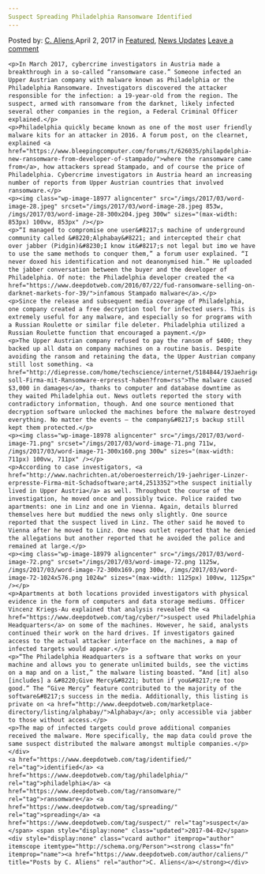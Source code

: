 ```yaml
---
Suspect Spreading Philadelphia Ransomware Identified
---
```

<article class="post-listing post-18976 post type-post status-publish format-standard has-post-thumbnail hentry  tag-identified tag-philadelphia tag-ransomware tag-spreading tag-suspect">
    <div class="post-inner">
        <span>Posted by: <a href="https://www.deepdotweb.com/author/caliens/" title="">C. Aliens </a></span>
    <span>April 2, 2017</span>
    <span>in <a href="https://www.deepdotweb.com/category/deepdot-news/" rel="category tag">Featured</a>, <a href="https://www.deepdotweb.com/category/news-updates/" rel="category tag">News Updates</a></span>
    <span><a href="https://www.deepdotweb.com/2017/04/02/suspect-spreading-philadelphia-ransomware-identified/#respond">Leave a comment</a></span>
    </p>
    <div class="clear"></div>
    
    <p>In March 2017, cybercrime investigators in Austria made a breakthrough in a so-called “ransomware case.” Someone infected an Upper Austrian company with malware known as Philadelphia or the Philadelphia Ransomware. Investigators discovered the attacker responsible for the infection: a 19-year-old from the region. The suspect, armed with ransomware from the darknet, likely infected several other companies in the region, a Federal Criminal Officer explained.</p>
    <p>Philadelphia quickly became known as one of the most user friendly malware kits for an attacker in 2016. A forum post, on the clearnet, explained <a href="https://www.bleepingcomputer.com/forums/t/626035/philapdelphia-new-ransomware-from-developer-of-stampado/">where the ransomware came from</a>, how attackers spread Stampado, and of course the price of Philadelphia. Cybercrime investigators in Austria heard an increasing number of reports from Upper Austrian countries that involved ransomware.</p>
    <p><img class="wp-image-18977 aligncenter" src="/imgs/2017/03/word-image-28.jpeg" srcset="/imgs/2017/03/word-image-28.jpeg 853w, /imgs/2017/03/word-image-28-300x204.jpeg 300w" sizes="(max-width: 853px) 100vw, 853px" /></p>
    <p>“I managed to compromise one user&#8217;s machine of underground community called &#8220;Alphabay&#8221; and intercepted their chat over jabber (Pidgin)&#8230;I know it&#8217;s not legal but imo we have to use the same methods to conquer them,” a forum user explained. “I never doxed his identification and not deanonymised him.” He uploaded the jabber conversation between the buyer and the developer of Philadelphia. Of note: the Philadelphia developer created the <a href="https://www.deepdotweb.com/2016/07/22/fud-ransomware-selling-on-darknet-markets-for-39/">infamous Stampado malware</a>.</p>
    <p>Since the release and subsequent media coverage of Philadelphia, one company created a free decryption tool for infected users. This is extremely useful for any malware, and especially so for programs with a Russian Roulette or similar file deleter. Philadelphia utilized a Russian Roulette function that encouraged a payment.</p>
    <p>The Upper Austrian company refused to pay the ransom of $400; they backed up all data on company machines on a routine basis. Despite avoiding the ransom and retaining the data, the Upper Austrian company still lost something. <a href="http://diepresse.com/home/techscience/internet/5184844/19Jaehriger-soll-Firma-mit-Ransomware-erpresst-haben?from=rss">The malware caused $3,000 in damages</a>, thanks to computer and database downtime as they waited Philadelphia out. News outlets reported the story with contradictory information, though. And one source mentioned that decryption software unlocked the machines before the malware destroyed everything. No matter the events – the company&#8217;s backup still kept them protected.</p>
    <p><img class="wp-image-18978 aligncenter" src="/imgs/2017/03/word-image-71.png" srcset="/imgs/2017/03/word-image-71.png 711w, /imgs/2017/03/word-image-71-300x160.png 300w" sizes="(max-width: 711px) 100vw, 711px" /></p>
    <p>According to case investigators, <a href="http://www.nachrichten.at/oberoesterreich/19-jaehriger-Linzer-erpresste-Firma-mit-Schadsoftware;art4,2513352">the suspect initially lived in Upper Austria</a> as well. Throughout the course of the investigation, he moved once and possibly twice. Police raided two apartments: one in Linz and one in Vienna. Again, details blurred themselves here but muddied the news only slightly. One source reported that the suspect lived in Linz. The other said he moved to Vienna after he moved to Linz. One news outlet reported that he denied the allegations but another reported that he avoided the police and remained at large.</p>
    <p><img class="wp-image-18979 aligncenter" src="/imgs/2017/03/word-image-72.png" srcset="/imgs/2017/03/word-image-72.png 1125w, /imgs/2017/03/word-image-72-300x169.png 300w, /imgs/2017/03/word-image-72-1024x576.png 1024w" sizes="(max-width: 1125px) 100vw, 1125px" /></p>
    <p>Apartments at both locations provided investigators with physical evidence in the form of computers and data storage mediums. Officer Vincenz Kriegs-Au explained that analysis revealed the <a href="https://www.deepdotweb.com/tag/cyber/">suspect used Philadelphia Headquarters</a> on some of the machines. However, he said, analysts continued their work on the hard drives. If investigators gained access to the actual attacker interface on the machines, a map of infected targets would appear.</p>
    <p>“The Philadelphia Headquarters is a software that works on your machine and allows you to generate unlimited builds, see the victims on a map and on a list,” the malware listing boasted. “And [it] also [includes] a &#8220;Give Mercy&#8221; button if you&#8217;re too good.” The “Give Mercy” feature contributed to the majority of the software&#8217;s success in the media. Additionally, this listing is private on <a href="http://www.deepdotweb.com/marketplace-directory/listing/alphabay/">Alphabay</a>; only accessible via jabber to those without access.</p>
    <p>The map of infected targets could prove additional companies received the malware. More specifically, the map data could prove the same suspect distributed the malware amongst multiple companies.</p>
    </div>
    <a href="https://www.deepdotweb.com/tag/identified/" rel="tag">identified</a> <a href="https://www.deepdotweb.com/tag/philadelphia/" rel="tag">philadelphia</a> <a href="https://www.deepdotweb.com/tag/ransomware/" rel="tag">ransomware</a> <a href="https://www.deepdotweb.com/tag/spreading/" rel="tag">spreading</a> <a href="https://www.deepdotweb.com/tag/suspect/" rel="tag">suspect</a></span> <span style="display:none" class="updated">2017-04-02</span>
    <div style="display:none" class="vcard author" itemprop="author" itemscope itemtype="http://schema.org/Person"><strong class="fn" itemprop="name"><a href="https://www.deepdotweb.com/author/caliens/" title="Posts by C. Aliens" rel="author">C. Aliens</a></strong></div>
    
